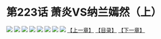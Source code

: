 # 第223话 萧炎VS纳兰嫣然（上）
![](https://mhpic.xiaomingtaiji.net/comic/D/斗破苍穹拆分版/223话/1.jpg-zymk.middle.webp)
![](https://mhpic.xiaomingtaiji.net/comic/D/斗破苍穹拆分版/223话/2.jpg-zymk.middle.webp)
![](https://mhpic.xiaomingtaiji.net/comic/D/斗破苍穹拆分版/223话/3.jpg-zymk.middle.webp)
![](https://mhpic.xiaomingtaiji.net/comic/D/斗破苍穹拆分版/223话/4.jpg-zymk.middle.webp)
![](https://mhpic.xiaomingtaiji.net/comic/D/斗破苍穹拆分版/223话/5.jpg-zymk.middle.webp)
![](https://mhpic.xiaomingtaiji.net/comic/D/斗破苍穹拆分版/223话/6.jpg-zymk.middle.webp)
![](https://mhpic.xiaomingtaiji.net/comic/D/斗破苍穹拆分版/223话/7.jpg-zymk.middle.webp)
![](https://mhpic.xiaomingtaiji.net/comic/D/斗破苍穹拆分版/223话/8.jpg-zymk.middle.webp)
[【上一章】](./222.md)
[【目录】](./README.md)
[【下一章】](./224.md)
